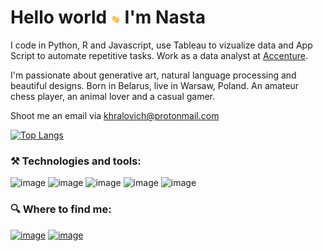 # Hello world <img src="https://raw.githubusercontent.com/ABSphreak/ABSphreak/master/gifs/Hi.gif" alt="Hi" width=15/> I'm Nasta


I code in Python, R and Javascript, use Tableau to vizualize data and App Script to automate repetitive tasks.  Work as a data analyst at [Accenture](https://www.accenture.com/us-en).

I'm passionate about generative art, natural language processing and beautiful designs. Born in Belarus, live in Warsaw, Poland. An amateur chess player, an animal lover and a casual gamer. 

Shoot me an email via khralovich@protonmail.com

[![Top Langs](https://github-readme-stats.vercel.app/api/top-langs/?username=khralovich&hide=css,html,scss)](https://github.com/khralovich/github-readme-stats)

### ⚒️ Technologies and tools:

![image](https://img.shields.io/badge/JavaScript-323330?style=for-the-badge&logo=javascript&logoColor=F7DF1E)
![image](https://img.shields.io/badge/Python-FFD43B?style=for-the-badge&logo=python&logoColor=darkgreen)
![image](https://img.shields.io/badge/Git-217346?style=for-the-badge&logo=git&logoColor=white)
![image](https://img.shields.io/badge/SQL-67869B?style=for-the-badge&logo=mysql&logoColor=white)
![image](https://img.shields.io/badge/Jupyter-F37626.svg?&style=for-the-badge&logo=Jupyter&logoColor=white)


<!--
![image]()
	-->


### 🔍 Where to find me:

[![image](https://img.shields.io/badge/Codewars-B1361E?style=for-the-badge&logo=Codewars&logoColor=white)](https://www.codewars.com/users/khralovich)
[![image](https://img.shields.io/badge/LinkedIn-0077B5?style=for-the-badge&logo=linkedin&logoColor=white)](https://www.linkedin.com/in/nastakhralovich/)
<!-- 
[![image](https://img.shields.io/badge/Kaggle-20BEFF?style=for-the-badge&logo=Kaggle&logoColor=white)]()
[![image]()]()
-->



